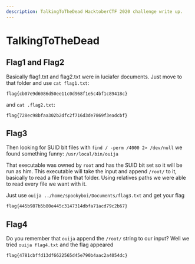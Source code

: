 ```yaml
---
description: TalkingToTheDead HacktoberCTF 2020 challenge write up.
---
```


# TalkingToTheDead

## Flag1 and Flag2

Basically flag1.txt and flag2.txt were in  luciafer documents. Just move to that folder and use `cat flag1.txt`:
```
flag{cb07e9d6086d50ee11c0d968f1e5c4bf1c89418c}
```
and `cat .flag2.txt`:
```
flag{728ec98bfaa302b2dfc2f716d3de7869f3eadcbf}
```

## Flag3

Then looking for SUID bit files with `find / -perm /4000 2> /dev/null` we found something funny: `/usr/local/bin/ouija`

That executable was owned by `root` and has the SUID bit set so it will be run as him. This executable will take the input and append `/root/` to it, basically to read a file from that folder. Using relatives paths we were able to read every file we want with it.

Just use `ouija ../home/spookyboi/Documents/flag3.txt` and get your flag

```
flag{445b987b5b80e445c3147314dbfa71acd79c2b67}
```

## Flag4

Do you remember that `ouija` append the `/root/` string to our input? Well we tried `ouija flag4.txt` and the flag appeared

```
flag{4781cbffd13df6622565d45e790b4aac2a4054dc}
```
